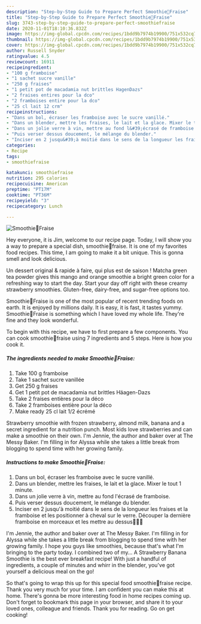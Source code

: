 ```yaml
---
description: "Step-by-Step Guide to Prepare Perfect Smoothie🍓Fraise"
title: "Step-by-Step Guide to Prepare Perfect Smoothie🍓Fraise"
slug: 3743-step-by-step-guide-to-prepare-perfect-smoothiefraise
date: 2020-11-01T18:10:36.832Z
image: https://img-global.cpcdn.com/recipes/1bdd9b7974b19900/751x532cq70/smoothie🍓fraise-photo-principale-de-la-recette.jpg
thumbnail: https://img-global.cpcdn.com/recipes/1bdd9b7974b19900/751x532cq70/smoothie🍓fraise-photo-principale-de-la-recette.jpg
cover: https://img-global.cpcdn.com/recipes/1bdd9b7974b19900/751x532cq70/smoothie🍓fraise-photo-principale-de-la-recette.jpg
author: Russell Snyder
ratingvalue: 4.5
reviewcount: 16911
recipeingredient:
- "100 g framboise"
- "1 sachet sucre vanille"
- "250 g fraises"
- "1 petit pot de macadamia nut brittles HagenDazs"
- "2 fraises entires pour la dco"
- "2 framboises entire pour la dco"
- "25 cl lait 12 crm"
recipeinstructions:
- "Dans un bol, écraser les framboise avec le sucre vanillé."
- "Dans un blender, mettre les fraises, le lait et la glace. Mixer le tout 1 minute."
- "Dans un jolie verre à vin, mettre au fond l&#39;écrasé de framboise."
- "Puis verser dessus doucement, le mélange du blender."
- "Inciser en 2 jusqu&#39;à moitié dans le sens de la longueur les fraises et la framboise et les positionner à cheval sur le verre. Découper la dernière framboise en morceaux et les mettre au dessus🍓🙂🍓"
categories:
- Recipe
tags:
- smoothiefraise

katakunci: smoothiefraise 
nutrition: 295 calories
recipecuisine: American
preptime: "PT17M"
cooktime: "PT36M"
recipeyield: "3"
recipecategory: Lunch

---
```



![Smoothie🍓Fraise](https://img-global.cpcdn.com/recipes/1bdd9b7974b19900/751x532cq70/smoothie🍓fraise-photo-principale-de-la-recette.jpg)

Hey everyone, it is Jim, welcome to our recipe page. Today, I will show you a way to prepare a special dish, smoothie🍓fraise. It is one of my favorites food recipes. This time, I am going to make it a bit unique. This is gonna smell and look delicious.

Un dessert original &amp; rapide à faire, qui plus est de saison ! Matcha green tea powder gives this mango and orange smoothie a bright green color for a refreshing way to start the day. Start your day off right with these creamy strawberry smoothies. Gluten-free, dairy-free, and sugar-free options too.

Smoothie🍓Fraise is one of the most popular of recent trending foods on earth. It is enjoyed by millions daily. It is easy, it is fast, it tastes yummy. Smoothie🍓Fraise is something which I have loved my whole life. They're fine and they look wonderful.


To begin with this recipe, we have to first prepare a few components. You can cook smoothie🍓fraise using 7 ingredients and 5 steps. Here is how you cook it.

<!--inarticleads1-->

##### The ingredients needed to make Smoothie🍓Fraise:

1. Take 100 g framboise
1. Take 1 sachet sucre vanillée
1. Get 250 g fraises
1. Get 1 petit pot de macadamia nut brittles Häagen-Dazs
1. Take 2 fraises entières pour la déco
1. Take 2 framboises entière pour la déco
1. Make ready 25 cl lait 1/2 écrémé


Strawberry smoothie with frozen strawberry, almond milk, banana and a secret ingredient for a nutrition punch. Most kids love strawberries and can make a smoothie on their own. I&#39;m Jennie, the author and baker over at The Messy Baker. I&#39;m filling in for Alyssa while she takes a little break from blogging to spend time with her growing family. 

<!--inarticleads2-->

##### Instructions to make Smoothie🍓Fraise:

1. Dans un bol, écraser les framboise avec le sucre vanillé.
1. Dans un blender, mettre les fraises, le lait et la glace. Mixer le tout 1 minute.
1. Dans un jolie verre à vin, mettre au fond l&#39;écrasé de framboise.
1. Puis verser dessus doucement, le mélange du blender.
1. Inciser en 2 jusqu&#39;à moitié dans le sens de la longueur les fraises et la framboise et les positionner à cheval sur le verre. Découper la dernière framboise en morceaux et les mettre au dessus🍓🙂🍓


I&#39;m Jennie, the author and baker over at The Messy Baker. I&#39;m filling in for Alyssa while she takes a little break from blogging to spend time with her growing family. I hope you guys like smoothies, because that&#39;s what I&#39;m bringing to the party today. I combined two of my… A Strawberry Banana Smoothie is the best ever breakfast recipe! With just a handful of ingredients, a couple of minutes and whirr in the blender, you&#39;ve got yourself a delicious meal on the go! 

So that's going to wrap this up for this special food smoothie🍓fraise recipe. Thank you very much for your time. I am confident you can make this at home. There's gonna be more interesting food in home recipes coming up. Don't forget to bookmark this page in your browser, and share it to your loved ones, colleague and friends. Thank you for reading. Go on get cooking!
